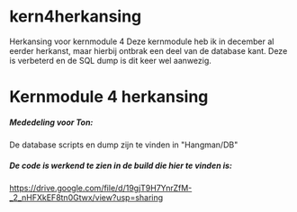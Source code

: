 # kern4herkansing
Herkansing voor kernmodule 4
Deze kernmodule heb ik in december al eerder herkanst, maar hierbij ontbrak een deel van de database kant.
Deze is verbeterd en de SQL dump is dit keer wel aanwezig.

# Kernmodule 4 herkansing
##### Mededeling voor Ton:
De database scripts en dump zijn te vinden in "Hangman/DB"

##### De code is werkend te zien in de build die hier te vinden is:
https://drive.google.com/file/d/19gjT9H7YnrZfM-_2_nHFXkEF8tn0Gtwx/view?usp=sharing

